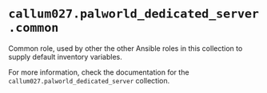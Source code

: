 # `callum027.palworld_dedicated_server.common`

Common role, used by other the other Ansible roles in this collection to supply default inventory variables.

For more information, check the documentation for the `callum027.palworld_dedicated_server` collection.
